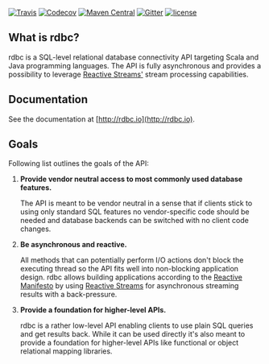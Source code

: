 [![Travis](https://img.shields.io/travis/rdbc-io/rdbc/master.svg?style=flat-square)](https://travis-ci.org/rdbc-io/rdbc/branches)
[![Codecov](https://img.shields.io/codecov/c/github/rdbc-io/rdbc.svg?style=flat-square)](https://codecov.io/gh/rdbc-io/rdbc/branch/master)
[![Maven Central](https://img.shields.io/maven-central/v/io.rdbc/rdbc-api-scala_2.12.svg?style=flat-square)](https://search.maven.org/#search%7Cga%7C1%7Cg%3A%22io.rdbc%22%20api)
[![Gitter](https://img.shields.io/gitter/room/rdbc-io/rdbc.svg?style=flat-square)](https://gitter.im/rdbc-io/rdbc)
[![license](https://img.shields.io/github/license/rdbc-io/rdbc.svg?style=flat-square)](https://github.com/rdbc-io/rdbc/blob/master/LICENSE)
## What is rdbc?

rdbc is a SQL-level relational database connectivity API targeting Scala and 
Java programming languages. The API is fully asynchronous and provides
a possibility to leverage [Reactive Streams'](http://www.reactive-streams.org/)
stream processing capabilities.

## Documentation

See the documentation at [http://rdbc.io](http://rdbc.io).

## Goals

Following list outlines the goals of the API:

1. **Provide vendor neutral access to most commonly used database features.**

    The API is meant to be vendor neutral in a sense that if clients stick
    to using only standard SQL features no vendor-specific code should be needed
    and database backends can be switched with no client code changes.

2. **Be asynchronous and reactive.**

    All methods that can potentially perform I/O actions don't block the executing
    thread so the API fits well into non-blocking application design. rdbc
    allows building applications according to the [Reactive Manifesto](http://www.reactivemanifesto.org/)
    by using [Reactive Streams](http://www.reactive-streams.org/) for asynchronous
    streaming results with a back-pressure.
   
3. **Provide a foundation for higher-level APIs.**

    rdbc is a rather low-level API enabling clients to use plain SQL queries
    and get results back. While it can be used directly it's also meant to 
    provide a foundation for higher-level APIs like functional or object
    relational mapping libraries.